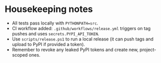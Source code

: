 # Housekeeping notes

- All tests pass locally with `PYTHONPATH=src`.
- CI workflow added: `.github/workflows/release.yml` triggers on tag pushes and uses `secrets.PYPI_API_TOKEN`.
- Use `scripts/release.ps1` to run a local release (it can push tags and upload to PyPI if provided a token).
- Remember to revoke any leaked PyPI tokens and create new, project-scoped ones.
